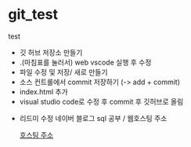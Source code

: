 # git_test

test

- 깃 허브 저장소 만들기
- .(마침표를 눌러서) web vscode 실행 후 수정
- 파일 수정 및 저장/ 새로 만들기
- 소스 컨트롤에서 commit 저장하기 (-> add + commit)
- index.html 추가
- visual studio code로 수정 후 commit 후 깃허브로 올림

* 리드미 수정 네이버 블로그 sql 공부 / 웹호스팅 주소

  [호스팅 주소 ](https://itsring.github.io/git_test/)
